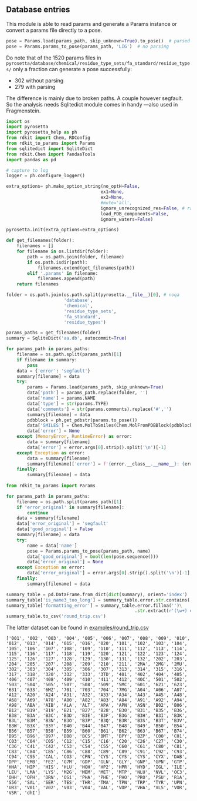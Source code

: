 ## Database entries

This module is able to read params and generate a Params instance 
or convert a params file directly to a pose.

```python
pose = Params.load(params_path, skip_unknown=True).to_pose()  # parsed
pose = Params.params_to_pose(params_path, 'LIG')  # no parsing
```
Do note that of the 1520 params files in `pyrosetta/database/chemical/residue_type_sets/fa_standard/residue_types/`
only a fraction can generate a pose successfully:

* 302 without parsing
* 279 with parsing

The difference is mainly due to broken paths.
A couple however segfault.
So the analysis needs Sqlitedict module comes in handy —also used in Fragmenstein.

```python
import os
import pyrosetta
import pyrosetta_help as ph
from rdkit import Chem, RDConfig
from rdkit_to_params import Params
from sqlitedict import SqliteDict
from rdkit.Chem import PandasTools
import pandas as pd

# capture to log
logger = ph.configure_logger()

extra_options= ph.make_option_string(no_optH=False,
                                    ex1=None,
                                    ex2=None,
                                    #mute='all',
                                    ignore_unrecognized_res=False, # raise error!
                                    load_PDB_components=False,
                                    ignore_waters=False)

pyrosetta.init(extra_options=extra_options)

def get_filenames(folder):
    filenames = []
    for filename in os.listdir(folder):
        path = os.path.join(folder, filename)
        if os.path.isdir(path):
            filenames.extend(get_filenames(path))
        elif '.params' in filename:
            filenames.append(path)
    return filenames

folder = os.path.join(os.path.split(pyrosetta.__file__)[0], # noqa
                      'database',
                      'chemical',
                      'residue_type_sets',
                      'fa_standard',
                      'residue_types')  

params_paths = get_filenames(folder)
summary = SqliteDict('aa.db', autocommit=True)

for params_path in params_paths:
    filename = os.path.split(params_path)[1]
    if filename in summary:
        pass
    data = {'error': 'segfault'}
    summary[filename] = data
    try:
        params = Params.load(params_path, skip_unknown=True)
        data['path'] = params_path.replace(folder, '')
        data['name'] = params.NAME
        data['type'] = str(params.TYPE)
        data['comments'] = str(params.comments).replace('#','')
        summary[filename] = data
        pdbblock = ph.get_pdbstr(params.to_pose())
        data['SMILES'] = Chem.MolToSmiles(Chem.MolFromPDBBlock(pdbblock))
        data['error'] = None
    except (MemoryError, RuntimeError) as error:
        data = summary[filename]
        data['error'] = error.args[0].strip().split('\n')[-1]
    except Exception as error:
        data = summary[filename]
        summary[filename]['error'] = f'{error.__class__.__name__}: {error}'
    finally:
        summary[filename] = data
        
from rdkit_to_params import Params

for params_path in params_paths:
    filename = os.path.split(params_path)[1]
    if 'error_original' in summary[filename]:
        continue
    data = summary[filename]
    data['error_original'] = 'segfault'
    data['good_original'] = False
    summary[filename] = data
    try:
        name = data['name']
        pose = Params.params_to_pose(params_path, name)
        data['good_original'] = bool(len(pose.sequence()))
        data['error_original'] = None
    except Exception as error:
        data['error_original'] = error.args[0].strip().split('\n')[-1]
    finally:
        summary[filename] = data

summary_table = pd.DataFrame.from_dict(dict(summary), orient='index')
summary_table['is_name3_too_long'] = summary_table.error.str.contains('is not 3 char long').fillna(False)
summary_table['formatting_error'] = summary_table.error.fillna('')\
                                                 .str.extract(r'(\w+) entry .* is not formatted correctly')
summary_table.to_csv('round_trip.csv')
```

The latter dataset can be found in [examples/round_trip.csv](examples/round_trip.csv)

    ['001', '002', '003', '004', '005', '006', '007', '008', '009', '010', '012', '013', '014', '015', '016', '020', '101', '102', '103', '104', '105', '106', '107', '108', '109', '110', '111', '112', '113', '114', '115', '116', '117', '118', '119', '120', '121', '122', '123', '124', '125', '126', '127', '128', '129', '130', '131', '132', '202', '203', '204', '205', '207', '208', '209', '210', '211', '2MA', '2MG', '2MU', '302', '303', '304', '305', '306', '307', '313', '314', '315', '316', '317', '318', '320', '332', '333', '3TD', '401', '402', '404', '405', '406', '407', '408', '409', '410', '411', '412', '4OC', '501', '502', '503', '504', '505', '507', '508', '509', '5MC', '601', '621', '623', '631', '633', '6MZ', '701', '703', '704', '7MG', 'A04', 'A06', 'A07', 'A12', 'A20', 'A24', 'A31', 'A32', 'A33', 'A34', 'A43', 'A45', 'A48', 'A68', 'A69', 'A78', 'A80', 'A82', 'A83', 'A84', 'A91', 'A92', 'A94', 'A98', 'ABA', 'AIB', 'ALA', 'ALT', 'APA', 'APN', 'ASN', 'B02', 'B06', 'B12', 'B19', 'B19', 'B21', 'B27', 'B28', 'B30', 'B31', 'B35', 'B36', 'B38', 'B3A', 'B3C', 'B3D', 'B3E', 'B3F', 'B3G', 'B3H', 'B3I', 'B3K', 'B3L', 'B3M', 'B3N', 'B3O', 'B3P', 'B3Q', 'B3R', 'B3S', 'B3T', 'B3V', 'B3W', 'B3X', 'B3Y', 'B40', 'B44', 'B47', 'B48', 'B49', 'B50', 'B54', 'B56', 'B57', 'B58', 'B59', 'B60', 'B61', 'B62', 'B63', 'B67', 'B74', 'B95', 'B96', 'B97', 'BB8', 'BCS', 'BMT', 'BPY', 'BZP', 'C00', 'C01', 'C03', 'C04', 'C05', 'C12', 'C15', 'C16', 'C20', 'C26', 'C27', 'C30', 'C36', 'C41', 'C42', 'C53', 'C54', 'C55', 'C60', 'C61', 'C80', 'C81', 'C83', 'C84', 'C85', 'C86', 'C88', 'C89', 'C89', 'C91', 'C92', 'C93', 'C94', 'C95', 'CAL', 'CO3', 'CPN', 'CYS', 'CYS', 'CYS', 'CYX', 'DAB', 'DPP', 'EMB', 'FE2', 'G7M', 'GDP', 'GLN', 'GLY', 'GNP', 'GPN', 'GTP', 'HHA', 'HIP', 'HIS', 'HLU', 'HOH', 'HP2', 'HPR', 'HYD', 'IGL', 'ILE', 'LEU', 'LMA', 'LYS', 'M2G', 'MEM', 'MET', 'MTP', 'NLU', 'NVL', 'OC3', 'OHH', 'OPH', 'ORN', 'OSi', 'PHA', 'PHE', 'PHO', 'PRO', 'PSU', 'R1A', 'S56', 'SAL', 'SER', 'TES', 'THR', 'TMA', 'TPN', 'TRP', 'TYR', 'UPN', 'UR3', 'V01', 'V02', 'V03', 'V04', 'VAL', 'VDP', 'VHA', 'VLS', 'VOR', 'VSR', 'dhI']